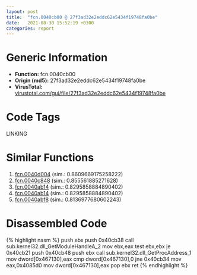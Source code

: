 ```yaml
---
layout: post
title:  "fcn.0040cb00 @ 27f3ad32e2eddc62e5434f19748fa0be"
date:   2021-08-30 15:52:19 +0300
categories: report
---
```


# Generic Information
- **Function:** fcn.0040cb00
- **Origin (md5):** 27f3ad32e2eddc62e5434f19748fa0be
- **VirusTotal:** [virustotal.com/gui/file/27f3ad32e2eddc62e5434f19748fa0be][virustotal_ref]

# Code Tags
<span class="tag" id="LINKING">LINKING</span>


# Similar Functions

1. [fcn.0040d004][similar_1_ref] (sim.: 0.8609669175258222)
2. [fcn.0040c848][similar_2_ref] (sim.: 0.855561885271628)
3. [fcn.0040ab14][similar_3_ref] (sim.: 0.8295858884890402)
4. [fcn.0040ab14][similar_4_ref] (sim.: 0.8295858884890402)
5. [fcn.0040abf8][similar_5_ref] (sim.: 0.8136977680602243)


# Disassembled Code

{% highlight nasm %}
push ebx
push 0x40cb38
call sub.kernel32.dll_GetModuleHandleA_2
mov ebx,eax
test ebx,ebx
je 0x40cb21
push 0x40cb48
push ebx
call sub.kernel32.dll_GetProcAddress_1
mov dword[0x467130],eax
cmp dword[0x467130],0
jne 0x40cb34
mov eax,0x4085d0
mov dword[0x467130],eax
pop ebx
ret 
{% endhighlight %}


[similar_1_ref]: /report/fcn.0040d004@6635b2bf1f4673ef3a7d242a02608d58
[similar_2_ref]: /report/fcn.0040c848@2ba145d6678d721baeb8d825fab7c600
[similar_3_ref]: /report/fcn.0040ab14@f79e0131d9be8aa2ee0d6ec62854ce89
[similar_4_ref]: /report/fcn.0040ab14@9cf8403cbf23888d20d6ee3929791858
[similar_5_ref]: /report/fcn.0040abf8@c4f32fc9d3680d79e17e52694f7c500f
[virustotal_ref]: https://www.virustotal.com/gui/file/27f3ad32e2eddc62e5434f19748fa0be
